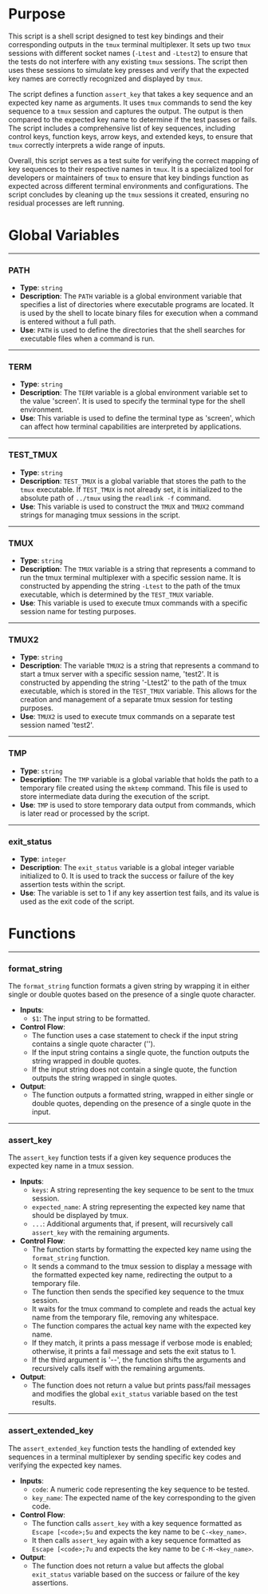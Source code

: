 # Purpose
This script is a shell script designed to test key bindings and their corresponding outputs in the `tmux` terminal multiplexer. It sets up two `tmux` sessions with different socket names (`-Ltest` and `-Ltest2`) to ensure that the tests do not interfere with any existing `tmux` sessions. The script then uses these sessions to simulate key presses and verify that the expected key names are correctly recognized and displayed by `tmux`.

The script defines a function `assert_key` that takes a key sequence and an expected key name as arguments. It uses `tmux` commands to send the key sequence to a `tmux` session and captures the output. The output is then compared to the expected key name to determine if the test passes or fails. The script includes a comprehensive list of key sequences, including control keys, function keys, arrow keys, and extended keys, to ensure that `tmux` correctly interprets a wide range of inputs.

Overall, this script serves as a test suite for verifying the correct mapping of key sequences to their respective names in `tmux`. It is a specialized tool for developers or maintainers of `tmux` to ensure that key bindings function as expected across different terminal environments and configurations. The script concludes by cleaning up the `tmux` sessions it created, ensuring no residual processes are left running.
# Global Variables

---
### PATH
- **Type**: `string`
- **Description**: The `PATH` variable is a global environment variable that specifies a list of directories where executable programs are located. It is used by the shell to locate binary files for execution when a command is entered without a full path.
- **Use**: `PATH` is used to define the directories that the shell searches for executable files when a command is run.


---
### TERM
- **Type**: `string`
- **Description**: The `TERM` variable is a global environment variable set to the value 'screen'. It is used to specify the terminal type for the shell environment.
- **Use**: This variable is used to define the terminal type as 'screen', which can affect how terminal capabilities are interpreted by applications.


---
### TEST_TMUX
- **Type**: `string`
- **Description**: `TEST_TMUX` is a global variable that stores the path to the `tmux` executable. If `TEST_TMUX` is not already set, it is initialized to the absolute path of `../tmux` using the `readlink -f` command.
- **Use**: This variable is used to construct the `TMUX` and `TMUX2` command strings for managing tmux sessions in the script.


---
### TMUX
- **Type**: `string`
- **Description**: The `TMUX` variable is a string that represents a command to run the tmux terminal multiplexer with a specific session name. It is constructed by appending the string `-Ltest` to the path of the tmux executable, which is determined by the `TEST_TMUX` variable.
- **Use**: This variable is used to execute tmux commands with a specific session name for testing purposes.


---
### TMUX2
- **Type**: `string`
- **Description**: The variable `TMUX2` is a string that represents a command to start a tmux server with a specific session name, 'test2'. It is constructed by appending the string '-Ltest2' to the path of the tmux executable, which is stored in the `TEST_TMUX` variable. This allows for the creation and management of a separate tmux session for testing purposes.
- **Use**: `TMUX2` is used to execute tmux commands on a separate test session named 'test2'.


---
### TMP
- **Type**: `string`
- **Description**: The `TMP` variable is a global variable that holds the path to a temporary file created using the `mktemp` command. This file is used to store intermediate data during the execution of the script.
- **Use**: `TMP` is used to store temporary data output from commands, which is later read or processed by the script.


---
### exit_status
- **Type**: `integer`
- **Description**: The `exit_status` variable is a global integer variable initialized to 0. It is used to track the success or failure of the key assertion tests within the script.
- **Use**: The variable is set to 1 if any key assertion test fails, and its value is used as the exit code of the script.


# Functions

---
### format_string
The `format_string` function formats a given string by wrapping it in either single or double quotes based on the presence of a single quote character.
- **Inputs**:
    - `$1`: The input string to be formatted.
- **Control Flow**:
    - The function uses a case statement to check if the input string contains a single quote character ('').
    - If the input string contains a single quote, the function outputs the string wrapped in double quotes.
    - If the input string does not contain a single quote, the function outputs the string wrapped in single quotes.
- **Output**:
    - The function outputs a formatted string, wrapped in either single or double quotes, depending on the presence of a single quote in the input.


---
### assert_key
The `assert_key` function tests if a given key sequence produces the expected key name in a tmux session.
- **Inputs**:
    - `keys`: A string representing the key sequence to be sent to the tmux session.
    - `expected_name`: A string representing the expected key name that should be displayed by tmux.
    - `...`: Additional arguments that, if present, will recursively call `assert_key` with the remaining arguments.
- **Control Flow**:
    - The function starts by formatting the expected key name using the `format_string` function.
    - It sends a command to the tmux session to display a message with the formatted expected key name, redirecting the output to a temporary file.
    - The function then sends the specified key sequence to the tmux session.
    - It waits for the tmux command to complete and reads the actual key name from the temporary file, removing any whitespace.
    - The function compares the actual key name with the expected key name.
    - If they match, it prints a pass message if verbose mode is enabled; otherwise, it prints a fail message and sets the exit status to 1.
    - If the third argument is '--', the function shifts the arguments and recursively calls itself with the remaining arguments.
- **Output**:
    - The function does not return a value but prints pass/fail messages and modifies the global `exit_status` variable based on the test results.


---
### assert_extended_key
The `assert_extended_key` function tests the handling of extended key sequences in a terminal multiplexer by sending specific key codes and verifying the expected key names.
- **Inputs**:
    - `code`: A numeric code representing the key sequence to be tested.
    - `key_name`: The expected name of the key corresponding to the given code.
- **Control Flow**:
    - The function calls `assert_key` with a key sequence formatted as `Escape [<code>;5u` and expects the key name to be `C-<key_name>`.
    - It then calls `assert_key` again with a key sequence formatted as `Escape [<code>;7u` and expects the key name to be `C-M-<key_name>`.
- **Output**:
    - The function does not return a value but affects the global `exit_status` variable based on the success or failure of the key assertions.


